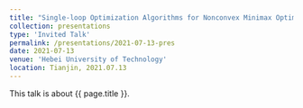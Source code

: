 ```yaml
---
title: "Single-loop Optimization Algorithms for Nonconvex Minimax Optimization Problems and Their Complexity Analysis"
collection: presentations
type: 'Invited Talk'
permalink: /presentations/2021-07-13-pres
date: 2021-07-13
venue: 'Hebei University of Technology'
location: Tianjin, 2021.07.13
---
```


This talk is about {{ page.title }}.
